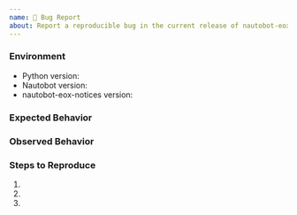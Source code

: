 ```yaml
---
name: 🐛 Bug Report
about: Report a reproducible bug in the current release of nautobot-eox-notices
---
```


### Environment
* Python version:  <!-- Example: 3.7.7 -->
* Nautobot version:  <!-- Example: 2.8.4 -->
* nautobot-eox-notices version:  <!-- Example: 1.0.0 -->

<!-- What did you expect to happen? -->
### Expected Behavior


<!-- What happened instead? -->
### Observed Behavior

<!--
    Describe in detail the exact steps that someone else can take to reproduce
    this bug using the current release.
-->
### Steps to Reproduce
1.
2.
3.
